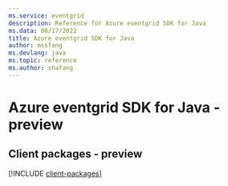 ```yaml
---
ms.service: eventgrid
description: Reference for Azure eventgrid SDK for Java
ms.data: 08/17/2022
title: Azure eventgrid SDK for Java
author: mssfang
ms.devlang: java
ms.topic: reference
ms.author: shafang
---
```

# Azure eventgrid SDK for Java - preview

## Client packages - preview
[!INCLUDE [client-packages](eventgrid-client-index.md)]